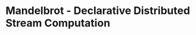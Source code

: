 Mandelbrot - Declarative Distributed Stream Computation
===================================================


